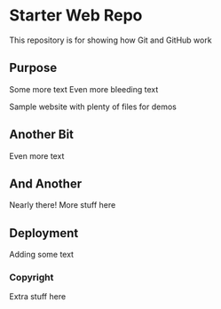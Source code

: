 # Starter Web Repo

This repository is for showing how Git and GitHub work

## Purpose
Some more text
Even more bleeding text

Sample website with plenty of files for demos

## Another Bit
Even more text

## And Another
Nearly there!
More stuff here

## Deployment
Adding some text

### Copyright
Extra stuff here
